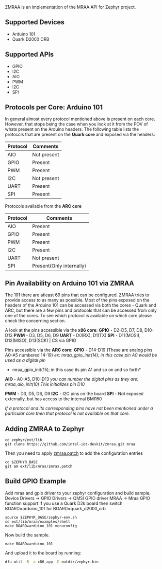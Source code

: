 ZMRAA is an implementation of the MRAA API for Zephyr project.

Supported Devices
-----------------
* Arduino 101
* Quark D2000 CRB

Supported APIs
-----------------
* GPIO
* I2C
* AIO
* PWM
* I2C
* SPI

Protocols per Core: Arduino 101
-------------------------------
In general almost every protocol mentioned above is present on each core.
However, that stops being the case when you look at it from the POV of whats
present on the Arduino headers. The following table lists the protocols that
are present on the **Quark core** and exposed via the headers:

| Protocol |           Comments             |
|----------|--------------------------------|
|   AIO    | Not present                    |
|   GPIO   | Present                        |
|   PWM    | Present                        |
|   I2C    | Not present                    |
|   UART   | Present                        |
|   SPI    | Present                        |

Protocols available from the **ARC core**

| Protocol |           Comments             |
|----------|--------------------------------|
|   AIO    | Present                        |
|   GPIO   | Present                        |
|   PWM    | Present                        |
|   I2C    | Present                        |
|   UART   | Not present                    |
|   SPI    | Present(Only internally)       |

Pin Availability on Arduino 101 via ZMRAA
-----------------------------------------
The 101 there are atleast 69 pins that can be configured. ZMRAA tries to provide
access to as many as possible. Most of the pins exposed on the headers of the
Arduino 101 can be accessed via both the cores - Quark and ARC, but there are a
few pins and protocols that can be accessed from only one of the cores. To see
which protocol is available on which core please check the concerning section.

A look at the pins accessible via the **x86 core:**
**GPIO** - D2-D5, D7, D8, D10-D13
**PWM** - D3, D5, D6, D9
**UART** - D0(RX), D1(TX)
**SPI** - D11(MOSI), D12(MISO), D13(SCK) | CS via GPIO

Pins accessible via the **ARC core:**
**GPIO** - D14-D19 (These are analog pins A0-A5 numbered 14-19)
*ex: mraa_gpio_init(14); in this case pin A0 would be used as a digital pin*
*    mraa_gpio_init(15); in this case its pin A1 and so on and so forth*

**AIO** - A0-A5, D10-D13
*you can number the digital pins as they are: mraa_aio_init(10)*
*This initializes pin D10*

**PWM** - D3, D5, D6, D9
**I2C** - I2C pins on the board
**SPI** - Not exposed externally, but has access to the internal BMI160

*If a protocol and its corresponding pins have not been mentioned under a*
*particular core then that protocol is not available on that core.*

Adding ZMRAA to Zephyr
----------------------

```
cd zephyr/ext/lib
git clone https://github.com/intel-iot-devkit/zmraa.git mraa
```

Then you need to apply [zmraa.patch](zmraa.patch) to add the configuration entries
```
cd $ZEPHYR_BASE
git am ext/lib/mraa/zmraa.patch
```

Build GPIO Example
------------------
Add mraa and gpio driver to your zephyr configuration and build sample.
Device Drivers -> GPIO Drivers -> QMSI GPIO driver
MRAA -> Mraa GPIO function support
If you use a Quark D2k board then switch BOARD=arduino_101 for
BOARD=quark_d2000_crb

```
source $ZEPHYR_BASE/zephyr-env.sh
cd ext/lib/mraa/examples/shell
make BOARD=arduino_101 menuconfig
```

Now build the sample.

```
make BOARD=arduino_101 
```

And upload it to the board by running:

```bash
dfu-util -R -a x86_app -D outdir/zephyr.bin
```
